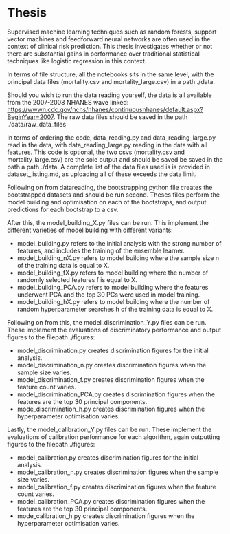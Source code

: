 # Thesis
Supervised machine learning techniques such as random forests, support vector machines and feedforward neural networks are often used in the context of clinical risk prediction. This thesis investigates whether or not there are substantial gains in performance over traditional statistical techniques like logistic regression in this context.

In terms of file structure, all the notebooks sits in the same level, with the principal data files (mortality.csv and mortality_large.csv) in a path ./data.

Should you wish to run the data reading yourself, the data is all available from the 2007-2008 NHANES wave linked: https://wwwn.cdc.gov/nchs/nhanes/continuousnhanes/default.aspx?BeginYear=2007. The raw data files should be saved in the path ./data/raw_data_files

In terms of ordering the code, data_reading.py and data_reading_large.py read in the data, with data_reading_large.py reading in the data with all features. This code is optional, the two csvs (mortality.csv and mortality_large.csv) are the sole output and should be saved  be saved in the path a path ./data.
A complete list of the data files used is is provided in dataset_listing.md, as uploading all of these exceeds the data limit.

Following on from datareading, the bootstrapping python file creates the bootstrapped datasets and should be run second. Theses files perform the model building and optimisation on each of the bootstraps, and output predictions for each bootstrap to a csv.

After this, the model_building_X.py files can be run. This implement the different varieties of model building with different variants:
- model_building.py refers to the initial analysis with the strong number of features, and includes the training of the ensemble learner.
- model_building_nX.py refers to model building where the sample size n of the training data is equal to X.
- model_building_fX.py refers to model building where the number of randomly selected features f is equal to X.
- model_building_PCA.py refers to model building where the features underwent PCA and the top 30 PCs were used in model training.
- model_building_hX.py refers to model building where the number of random hyperparameter searches h of the training data is equal to X.

Following on from this, the model_discrimination_Y.py files can be run. These implement the evaluations of discriminatory performance and output figures to the filepath ./figures:
- model_discrimination.py creates discrimination figures for the initial analysis.
- model_discrimination_n.py creates discrimination figures when the sample size varies.
- model_discrimination_f.py creates discrimination figures when the feature count varies.
- model_discrimination_PCA.py creates discrimination figures when the features are the top 30 principal components.
- mode_discrimination_h.py creates discrimination figures when the hyperparameter optimisation varies.

Lastly, the model_calibration_Y.py files can be run. These implement the evaluations of calibration performance for each algorithm, again outputting figures to the filepath ./figures:
- model_calibration.py creates discrimination figures for the initial analysis.
- model_calibration_n.py creates discrimination figures when the sample size varies.
- model_calibration_f.py creates discrimination figures when the feature count varies.
- model_calibration_PCA.py creates discrimination figures when the features are the top 30 principal components.
- mode_calibration_h.py creates discrimination figures when the hyperparameter optimisation varies.





